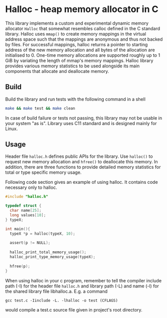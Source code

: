 # Halloc - heap memory allocator in C #

This library implements a custom and experimental dynamic memory allocator `Halloc` that somewhat resembles calloc defined in the C standard library. Halloc uses `mmap()` to create memory mappings in the virtual address space such that the mappings are anonymous and thus not backed by files. For successful mappings, halloc returns a pointer to starting address of the new memory allocation and all bytes of the allocation are initialised to 0. One-time memory allocations are supported roughly up to 1 GiB by variating the length of mmap's memory mappings. Halloc library provides various memory statistics to be used alongside its main components that allocate and deallocate memory.

## Build ##

Build the library and run tests with the following command in a shell

```bash
make && make test && make clean
```

In case of build failure or tests not passing, this library may not be usable in your system "as is". Library uses C11 standard and is designed mainly for Linux. 

## Usage ##

Header file `halloc.h` defines public APIs for the library. Use `halloc()` to request new memory allocation and `hfree()` to deallocate this memory. In addition, there are three functions to provide detailed memory statistics for total or type specific memory usage.

Following code section gives an example of using halloc. It contains code necessary only to halloc.

```C
#include "halloc.h"

typedef struct {
  char name[25];
  long values[10];
} typeX;

int main(){
  typeX *p = halloc(typeX, 10);
  
  assert(p != NULL);
  
  halloc_print_total_memory_usage();
  halloc_print_type_memory_usage(typeX);
  
  hfree(p);
}
```

When using halloc in your c program, remember to tell the compiler include path (-I) for the header file `halloc.h` and library path (-L) and name (-l) for the shared library file libhalloc.a. E.g. a command

`gcc test.c -Iinclude -L. -lhalloc -o test (CFLAGS)`

would compile a test.c source file given in project's root directory.
